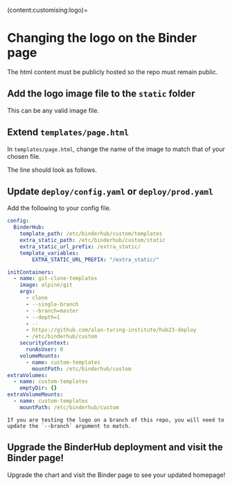 (content:customising:logo)=
# Changing the logo on the Binder page

The html content must be publicly hosted so the repo must remain public.

## Add the logo image file to the `static` folder

This can be any valid image file.

## Extend `templates/page.html`

In `templates/page.html`, change the name of the image to match that of your chosen file.

The line should look as follows.

<script src="https://gist.github.com/sgibson91/c2201608c3d1ecb40a891a8b921c3a9b.js"></script>

## Update `deploy/config.yaml` or `deploy/prod.yaml`

Add the following to your config file.

```yaml
config:
  BinderHub:
    template_path: /etc/binderhub/custom/templates
    extra_static_path: /etc/binderhub/custom/static
    extra_static_url_prefix: /extra_static/
    template_variables:
        EXTRA_STATIC_URL_PREFIX: "/extra_static/"

initContainers:
  - name: git-clone-templates
    image: alpine/git
    args:
      - clone
      - --single-branch
      - --branch=master
      - --depth=1
      - --
      - https://github.com/alan-turing-institute/hub23-deploy
      - /etc/binderhub/custom
    securityContext:
      runAsUser: 0
    volumeMounts:
      - name: custom-templates
        mountPath: /etc/binderhub/custom
extraVolumes:
  - name: custom-templates
    emptyDir: {}
extraVolumeMounts:
  - name: custom-templates
    mountPath: /etc/binderhub/custom
```

```{note}
If you are testing the logo on a branch of this repo, you will need to update the `--branch` argument to match.
```

## Upgrade the BinderHub deployment and visit the Binder page!

Upgrade the chart and visit the Binder page to see your updated homepage!
